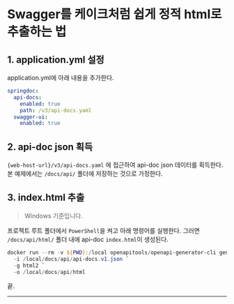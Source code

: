 # Swagger를 케이크처럼 쉽게 정적 html로 추출하는 법

## 1. application.yml 설정

application.yml에 아래 내용을 추가한다.

```yaml
springdoc:
  api-docs:
    enabled: true
    path: /v3/api-docs.yaml
  swagger-ui:
    enabled: true
```

## 2. api-doc json 획득

`{web-host-url}/v3/api-docs.yaml` 에 접근하여 api-doc json 데이터를 획득한다.
본 예제에서는 `/docs/api/` 폴더에 저장하는 것으로 가정한다.

## 3. index.html 추출

>  Windows 기준입니다.
> 
프로젝트 루트 폴더에서 `PowerShell`을 켜고 아래 명령어를 실행한다.
그러면 `/docs/api/html/` 폴더 내에 api-doc `index.html`이 생성된다.

```powershell
docker run --rm -v ${PWD}:/local openapitools/openapi-generator-cli generate `
  -i /local/docs/api/api-docs.v1.json `
  -g html2 `
  -o /local/docs/api/html
```

끝.

---